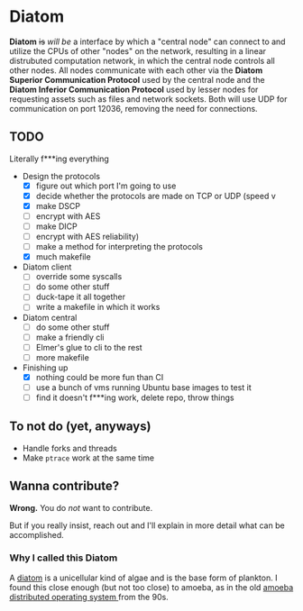 # Diatom

**Diatom** ~~is~~ _will be_ a interface by which a "central node" can
connect to and utilize the CPUs of other "nodes" on the network,
resulting in a linear distrubuted computation network, in which the
central node controls all other nodes. All nodes communicate with
each other via the **Diatom Superior Communication Protocol** used by
the central node and the **Diatom Inferior Communication Protocol**
used by lesser nodes for requesting assets such as files and network
sockets. Both will use UDP for communication on port 12036, removing
the need for connections.

## TODO

Literally f***ing everything

 - Design the protocols
   - [x] figure out which port I'm going to use
   - [x] decide whether the protocols are made on TCP or UDP (speed v
   - [x] make DSCP
   - [ ] encrypt with AES
   - [ ] make DICP
   - [ ] encrypt with AES
   reliability)
   - [ ] make a method for interpreting the protocols
   - [x] much makefile
 - Diatom client
   - [ ] override some syscalls
   - [ ] do some other stuff
   - [ ] duck-tape it all together
   - [ ] write a makefile in which it works
 - Diatom central
   - [ ] do some other stuff
   - [ ] make a friendly cli
   - [ ] Elmer's glue to cli to the rest
   - [ ] more makefile
 - Finishing up
   - [x] nothing could be more fun than CI
   - [ ] use a bunch of vms running Ubuntu base images to test it
   - [ ] find it doesn't f***ing work, delete repo, throw things

## To not do (yet, anyways)
 - Handle forks and threads
 - Make `ptrace` work at the same time

## Wanna contribute?

**Wrong.** You do _not_ want to contribute.

But if you really insist, reach out and I'll explain in more detail what can be accomplished.

### Why I called this Diatom

A [diatom](https://diatoms.org/what-are-diatoms) is a unicellular
kind of algae and is the base form of plankton. I found this close
enough (but not too close) to amoeba, as in the old [amoeba
distributed operating system
](https://cs.vu.nl/pub/amoeba/amoeba.html) from the 90s.
